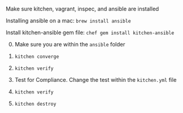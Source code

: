 Make sure kitchen, vagrant, inspec, and ansible are installed

Installing ansible on a mac:
```brew install ansible```

Install kitchen-ansible gem file:
```chef gem install kitchen-ansible```

0. Make sure you are within the `ansible` folder

1. `kitchen converge`  

2. `kitchen verify`  

3. Test for Compliance. Change the test within the `kitchen.yml` file  

4. `kitchen verify`  

5. `kitchen destroy`  